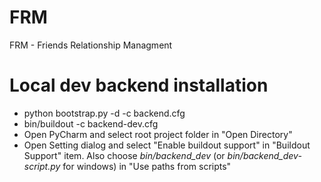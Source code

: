 FRM
========

FRM - Friends Relationship Managment


Local dev backend installation
===========
* python bootstrap.py -d -c backend.cfg
* bin/buildout -c backend-dev.cfg
* Open PyCharm and select root project folder in "Open Directory"
* Open Setting dialog and select "Enable buildout support" in "Buildout Support" item. Also choose *bin/backend_dev* (or *bin/backend_dev-script.py* for windows) in "Use paths from scripts"
